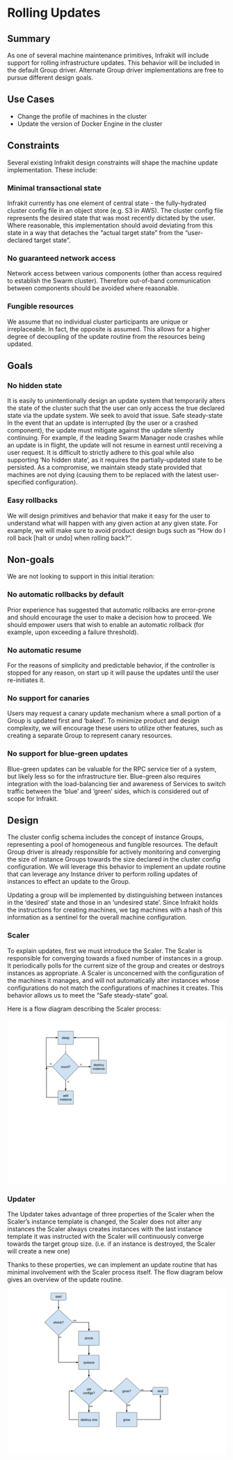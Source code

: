 Rolling Updates
===============

## Summary
As one of several machine maintenance primitives, Infrakit will include support for rolling infrastructure updates.  This behavior will be included in the default Group driver.  Alternate Group driver implementations are free to pursue different design goals.

## Use Cases

  + Change the profile of machines in the cluster
  + Update the version of Docker Engine in the cluster

## Constraints
Several existing Infrakit design constraints will shape the machine update implementation.  These include:

### Minimal transactional state
Infrakit currently has one element of central state - the fully-hydrated cluster config file in an object store (e.g. S3 in AWS).  The cluster config file represents the desired state that was most recently dictated by the user.  Where reasonable, this implementation should avoid deviating from this state in a way that detaches the “actual target state” from the “user-declared target state”.

### No guaranteed network access
Network access between various components (other than access required to establish the Swarm cluster).  Therefore out-of-band communication between components should be avoided where reasonable.

### Fungible resources
We assume that no individual cluster participants are unique or irreplaceable.  In fact, the opposite is assumed.  This allows for a higher degree of decoupling of the update routine from the resources being updated.

## Goals

### No hidden state
It is easily to unintentionally design an update system that temporarily alters the state of the cluster such that the user can only access the true declared state via the update system.  We seek to avoid that issue.
Safe steady-state
In the event that an update is interrupted (by the user or a crashed component), the update must mitigate against the update silently continuing.  For example, if the leading Swarm Manager node crashes while an update is in flight, the update will not resume in earnest until receiving a user request.  It is difficult to strictly adhere to this goal while also supporting ‘No hidden state’, as it requires the partially-updated state to be persisted.  As a compromise, we maintain steady state provided that machines are not dying (causing them to be replaced with the latest user-specified configuration).

### Easy rollbacks
We will design primitives and behavior that make it easy for the user to understand what will happen with any given action at any given state.  For example, we will make sure to avoid product design bugs such as “How do I roll back [halt or undo] when rolling back?”.

## Non-goals

We are not looking to support in this initial iteration:

### No automatic rollbacks by default
Prior experience has suggested that automatic rollbacks are error-prone and should encourage the user to make a decision how to proceed.  We should empower users that wish to enable an automatic rollback (for example, upon exceeding a failure threshold).

### No automatic resume
For the reasons of simplicity and predictable behavior, if the controller is stopped for any reason, on start up it will pause the updates until the user re-initiates it.

### No support for canaries
Users may request a canary update mechanism where a small portion of a Group is updated first and ‘baked’.  To minimize product and design complexity, we will encourage these users to utilize other features, such as creating a separate Group to represent canary resources.

### No support for blue-green updates
Blue-green updates can be valuable for the RPC service tier of a system, but likely less so for the infrastructure tier.  Blue-green also requires integration with the load-balancing tier and awareness of Services to switch traffic between the ‘blue’ and ‘green’ sides, which is considered out of scope for Infrakit.

## Design
The cluster config schema includes the concept of instance Groups, representing a pool of homogeneous and fungible resources.  The default Group driver is already responsible for actively monitoring and converging the size of instance Groups towards the size declared in the cluster config configuration.  We will leverage this behavior to implement an update routine that can leverage any Instance driver to perform rolling updates of instances to effect an update to the Group.

Updating a group will be implemented by distinguishing between instances in the ‘desired’ state and those in an ‘undesired state’.  Since Infrakit holds the instructions for creating machines, we tag machines with a hash of this information as a sentinel for the overall machine configuration.

### Scaler
To explain updates, first we must introduce the Scaler.  The Scaler is responsible for converging towards a fixed number of instances in a group.  It periodically polls for the current size of the group and creates or destroys instances as appropriate.  A Scaler is unconcerned with the configuration of the machines it manages, and will not automatically alter instances whose configurations do not match the configurations of machines it creates.  This behavior allows us to meet the “Safe steady-state” goal.

Here is a flow diagram describing the Scaler process:

![Rolling update](./rolling_update.png)


### Updater
The Updater takes advantage of three properties of the Scaler
when the Scaler’s instance template is changed, the Scaler does not alter any instances
the Scaler always creates instances with the last instance template it was instructed with
the Scaler will continuously converge towards the target group size.  (i.e. if an instance is destroyed, the Scaler will create a new one)

Thanks to these properties, we can implement an update routine that has minimal involvement with the Scaler process itself.  The flow diagram below gives an overview of the update routine.

![Rolling update 2](./rolling_update2.png)
